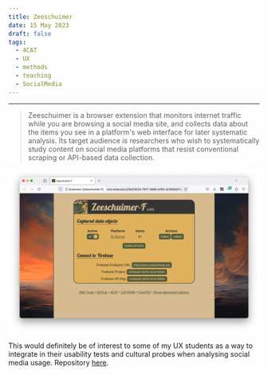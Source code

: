 ```yaml
---
title: Zeeschuimer
date: 15 May 2023
draft: false
tags:
  - 4CAT
  - UX
  - methods
  - teaching
  - SocialMedia
---
```

---

> Zeeschuimer is a browser extension that monitors internet traffic while you are browsing a social media site, and collects data about the items you see in a platform's web interface for later systematic analysis. Its target audience is researchers who wish to systematically study content on social media platforms that resist conventional scraping or API-based data collection.


![Zeeschuimer](https://github.com/digitalmethodsinitiative/zeeschuimer/blob/master/images/example_screenshot.png?raw=true)

This would definitely be of interest to some of my UX students as a way to integrate in their usability tests and cultural probes when analysing social media usage.
Repository [here](https://github.com/digitalmethodsinitiative/zeeschuimer).






